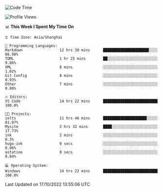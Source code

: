 <!--START_SECTION:waka-->
![Code Time](http://img.shields.io/badge/Code%20Time-229%20hrs%2036%20mins-blue)

![Profile Views](http://img.shields.io/badge/Profile%20Views-2-blue)

📊 **This Week I Spent My Time On** 

```text
⌚︎ Time Zone: Asia/Shanghai

💬 Programming Languages: 
Markdown                 12 hrs 30 mins      █████████████████████░░░░   86.98% 
TOML                     1 hr 25 mins        ██░░░░░░░░░░░░░░░░░░░░░░░   9.86% 
XML                      8 mins              ░░░░░░░░░░░░░░░░░░░░░░░░░   1.02% 
Git Config               8 mins              ░░░░░░░░░░░░░░░░░░░░░░░░░   0.93% 
Other                    7 mins              ░░░░░░░░░░░░░░░░░░░░░░░░░   0.88%

🔥 Editors: 
VS Code                  14 hrs 22 mins      █████████████████████████   100.0%

🐱‍💻 Projects: 
ielts                    11 hrs 46 mins      ████████████████████░░░░░   81.87% 
Mysite                   2 hrs 32 mins       ████░░░░░░░░░░░░░░░░░░░░░   17.73% 
ink                      2 mins              ░░░░░░░░░░░░░░░░░░░░░░░░░   0.3% 
hugo-ink                 0 secs              ░░░░░░░░░░░░░░░░░░░░░░░░░   0.06% 
astatine                 0 secs              ░░░░░░░░░░░░░░░░░░░░░░░░░   0.04%

💻 Operating System: 
Windows                  14 hrs 22 mins      █████████████████████████   100.0%

```


 Last Updated on 17/10/2022 13:55:06 UTC
<!--END_SECTION:waka-->